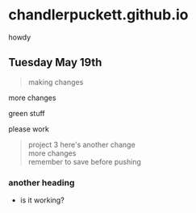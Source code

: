 # chandlerpuckett.github.io
howdy 

## Tuesday May 19th
> making changes

more changes

green stuff

please work

> project 3 here's another change   
> more changes    
> remember to save before pushing   

### another heading 
- is it working?

